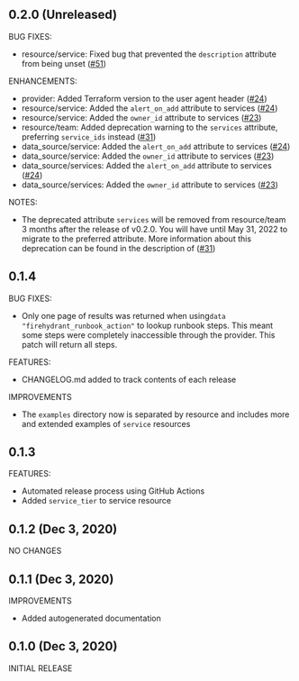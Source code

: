 ## 0.2.0 (Unreleased)

BUG FIXES:

* resource/service: Fixed bug that prevented the `description` attribute from being unset ([#51](https://github.com/firehydrant/terraform-provider-firehydrant/pull/51))

ENHANCEMENTS:

* provider: Added Terraform version to the user agent header ([#24](https://github.com/firehydrant/terraform-provider-firehydrant/pull/24))
* resource/service: Added the `alert_on_add` attribute to services ([#24](https://github.com/firehydrant/terraform-provider-firehydrant/pull/24))
* resource/service: Added the `owner_id` attribute to services ([#23](https://github.com/firehydrant/terraform-provider-firehydrant/pull/23))
* resource/team: Added deprecation warning to the `services` attribute, preferring `service_ids` instead ([#31](https://github.com/firehydrant/terraform-provider-firehydrant/pull/31))
* data_source/service: Added the `alert_on_add` attribute to services ([#24](https://github.com/firehydrant/terraform-provider-firehydrant/pull/24))
* data_source/service: Added the `owner_id` attribute to services ([#23](https://github.com/firehydrant/terraform-provider-firehydrant/pull/23))
* data_source/services: Added the `alert_on_add` attribute to services ([#24](https://github.com/firehydrant/terraform-provider-firehydrant/pull/24))
* data_source/services: Added the `owner_id` attribute to services ([#23](https://github.com/firehydrant/terraform-provider-firehydrant/pull/23))

NOTES:

* The deprecated attribute `services` will be removed from resource/team 3 months after the release of v0.2.0. You will have until May 31, 2022 to migrate to the preferred attribute.
   More information about this deprecation can be found in the description of ([#31](https://github.com/firehydrant/terraform-provider-firehydrant/pull/31))

## 0.1.4

BUG FIXES:
* Only one page of results was returned when using`data "firehydrant_runbook_action"` to lookup runbook steps. This meant some steps were completely inaccessible through the provider. This patch will return all steps.

FEATURES:
* CHANGELOG.md added to track contents of each release

IMPROVEMENTS
* The `examples` directory now is separated by resource and includes more and extended examples of `service` resources

## 0.1.3
FEATURES:
* Automated release process using GitHub Actions
* Added `service_tier` to service resource
## 0.1.2 (Dec 3, 2020)

NO CHANGES
## 0.1.1 (Dec 3, 2020)

IMPROVEMENTS
* Added autogenerated documentation

## 0.1.0 (Dec 3, 2020)

INITIAL RELEASE
